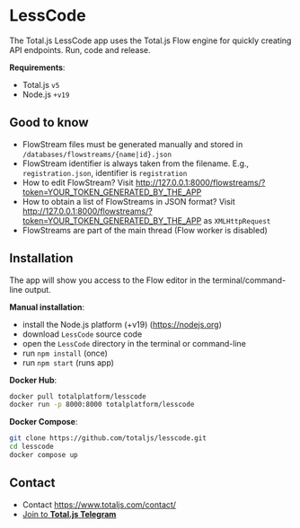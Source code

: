 # LessCode

The Total.js LessCode app uses the Total.js Flow engine for quickly creating API endpoints. Run, code and release.

__Requirements__:

- Total.js `v5`
- Node.js `+v19`

## Good to know

- FlowStream files must be generated manually and stored in `/databases/flowstreams/{name|id}.json`
- FlowStream identifier is always taken from the filename. E.g., `registration.json`, identifier is `registration`
- How to edit FlowStream? Visit <http://127.0.0.1:8000/flowstreams/?token=YOUR_TOKEN_GENERATED_BY_THE_APP>
- How to obtain a list of FlowStreams in JSON format? Visit <http://127.0.0.1:8000/flowstreams/?token=YOUR_TOKEN_GENERATED_BY_THE_APP> as `XMLHttpRequest`
- FlowStreams are part of the main thread (Flow worker is disabled)

## Installation

The app will show you access to the Flow editor in the terminal/command-line output.

__Manual installation__:

- install the Node.js platform (+v19) (https://nodejs.org)
- download `LessCode` source code
- open the `LessCode` directory in the terminal or command-line
- run `npm install` (once)
- run `npm start` (runs app)

__Docker Hub__:

```bash
docker pull totalplatform/lesscode
docker run -p 8000:8000 totalplatform/lesscode
````

__Docker Compose__:

```bash
git clone https://github.com/totaljs/lesscode.git
cd lesscode
docker compose up
````

## Contact

- Contact <https://www.totaljs.com/contact/>
- [Join to __Total.js Telegram__](https://t.me/totalplatform)